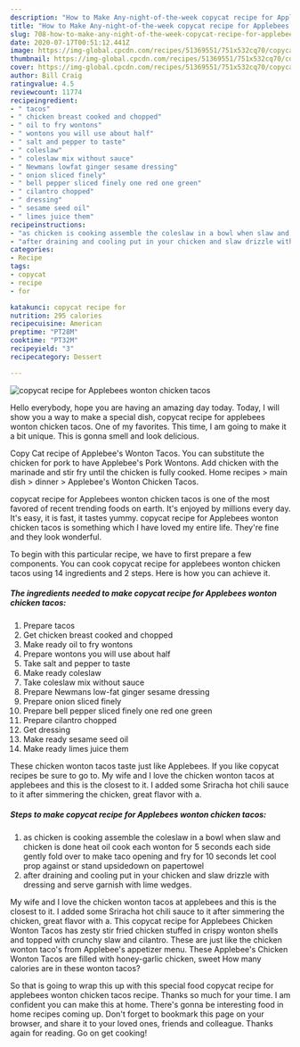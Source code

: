 ```yaml
---
description: "How to Make Any-night-of-the-week copycat recipe for Applebees wonton chicken tacos"
title: "How to Make Any-night-of-the-week copycat recipe for Applebees wonton chicken tacos"
slug: 708-how-to-make-any-night-of-the-week-copycat-recipe-for-applebees-wonton-chicken-tacos
date: 2020-07-17T00:51:12.441Z
image: https://img-global.cpcdn.com/recipes/51369551/751x532cq70/copycat-recipe-for-applebees-wonton-chicken-tacos-recipe-main-photo.jpg
thumbnail: https://img-global.cpcdn.com/recipes/51369551/751x532cq70/copycat-recipe-for-applebees-wonton-chicken-tacos-recipe-main-photo.jpg
cover: https://img-global.cpcdn.com/recipes/51369551/751x532cq70/copycat-recipe-for-applebees-wonton-chicken-tacos-recipe-main-photo.jpg
author: Bill Craig
ratingvalue: 4.5
reviewcount: 11774
recipeingredient:
- " tacos"
- " chicken breast cooked and chopped"
- " oil to fry wontons"
- " wontons you will use about half"
- " salt and pepper to taste"
- " coleslaw"
- " coleslaw mix without sauce"
- " Newmans lowfat ginger sesame dressing"
- " onion sliced finely"
- " bell pepper sliced finely one red one green"
- " cilantro chopped"
- " dressing"
- " sesame seed oil"
- " limes juice them"
recipeinstructions:
- "as chicken is cooking assemble the coleslaw in a bowl when slaw and chicken is done heat oil cook each wonton for 5 seconds each side gently fold over to make taco opening and fry for 10 seconds let cool prop against or stand upsidedown on papertowel"
- "after draining and cooling put in your chicken and slaw drizzle with dressing and serve garnish with lime wedges."
categories:
- Recipe
tags:
- copycat
- recipe
- for

katakunci: copycat recipe for 
nutrition: 295 calories
recipecuisine: American
preptime: "PT28M"
cooktime: "PT32M"
recipeyield: "3"
recipecategory: Dessert

---
```



![copycat recipe for Applebees wonton chicken tacos](https://img-global.cpcdn.com/recipes/51369551/751x532cq70/copycat-recipe-for-applebees-wonton-chicken-tacos-recipe-main-photo.jpg)

Hello everybody, hope you are having an amazing day today. Today, I will show you a way to make a special dish, copycat recipe for applebees wonton chicken tacos. One of my favorites. This time, I am going to make it a bit unique. This is gonna smell and look delicious.

Copy Cat recipe of Applebee&#39;s Wonton Tacos. You can substitute the chicken for pork to have Applebee&#39;s Pork Wontons. Add chicken with the marinade and stir fry until the chicken is fully cooked. Home recipes &gt; main dish &gt; dinner &gt; Applebee&#39;s Wonton Chicken Tacos.

copycat recipe for Applebees wonton chicken tacos is one of the most favored of recent trending foods on earth. It's enjoyed by millions every day. It's easy, it is fast, it tastes yummy. copycat recipe for Applebees wonton chicken tacos is something which I have loved my entire life. They're fine and they look wonderful.


To begin with this particular recipe, we have to first prepare a few components. You can cook copycat recipe for applebees wonton chicken tacos using 14 ingredients and 2 steps. Here is how you can achieve it.

<!--inarticleads1-->

##### The ingredients needed to make copycat recipe for Applebees wonton chicken tacos:

1. Prepare  tacos
1. Get  chicken breast cooked and chopped
1. Make ready  oil to fry wontons
1. Prepare  wontons you will use about half
1. Take  salt and pepper to taste
1. Make ready  coleslaw
1. Take  coleslaw mix without sauce
1. Prepare  Newmans low-fat ginger sesame dressing
1. Prepare  onion sliced finely
1. Prepare  bell pepper sliced finely one red one green
1. Prepare  cilantro chopped
1. Get  dressing
1. Make ready  sesame seed oil
1. Make ready  limes juice them


These chicken wonton tacos taste just like Applebees. If you like copycat recipes be sure to go to. My wife and I love the chicken wonton tacos at applebees and this is the closest to it. I added some Sriracha hot chili sauce to it after simmering the chicken, great flavor with a. 

<!--inarticleads2-->

##### Steps to make copycat recipe for Applebees wonton chicken tacos:

1. as chicken is cooking assemble the coleslaw in a bowl when slaw and chicken is done heat oil cook each wonton for 5 seconds each side gently fold over to make taco opening and fry for 10 seconds let cool prop against or stand upsidedown on papertowel
1. after draining and cooling put in your chicken and slaw drizzle with dressing and serve garnish with lime wedges.


My wife and I love the chicken wonton tacos at applebees and this is the closest to it. I added some Sriracha hot chili sauce to it after simmering the chicken, great flavor with a. This copycat recipe for Applebees Chicken Wonton Tacos has zesty stir fried chicken stuffed in crispy wonton shells and topped with crunchy slaw and cilantro. These are just like the chicken wonton taco&#39;s from Applebee&#39;s appetizer menu. These Applebee&#39;s Chicken Wonton Tacos are filled with honey-garlic chicken, sweet How many calories are in these wonton tacos? 

So that is going to wrap this up with this special food copycat recipe for applebees wonton chicken tacos recipe. Thanks so much for your time. I am confident you can make this at home. There's gonna be interesting food in home recipes coming up. Don't forget to bookmark this page on your browser, and share it to your loved ones, friends and colleague. Thanks again for reading. Go on get cooking!

